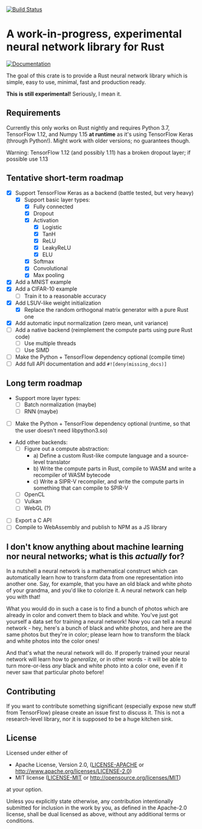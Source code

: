 [![Build Status](https://api.travis-ci.org/koute/sarek.svg)](https://travis-ci.org/koute/sarek)

# A work-in-progress, experimental neural network library for Rust

[![Documentation](https://docs.rs/sarek/badge.svg)](https://docs.rs/sarek/*/sarek/)

The goal of this crate is to provide a Rust neural network library which is simple,
easy to use, minimal, fast and production ready.

**This is still experimental!** Seriously, I mean it.

## Requirements

Currently this only works on Rust nightly and requires Python 3.7, TensorFlow 1.12, and Numpy 1.15
**at runtime** as it's using TensorFlow Keras (through Python!). Might work with older versions;
no guarantees though.

Warning: TensorFlow 1.12 (and possibly 1.11) has a broken dropout layer; if possible use 1.13

## Tentative short-term roadmap

   * [X] Support TensorFlow Keras as a backend (battle tested, but very heavy)
      * [X] Support basic layer types:
         * [X] Fully connected
         * [X] Dropout
         * [X] Activation
            * [X] Logistic
            * [X] TanH
            * [X] ReLU
            * [X] LeakyReLU
            * [X] ELU
         * [X] Softmax
         * [X] Convolutional
         * [X] Max pooling
   * [X] Add a MNIST example
   * [X] Add a CIFAR-10 example
      * [ ] Train it to a reasonable accuracy
   * [X] Add LSUV-like weight initialization
      * [X] Replace the random orthogonal matrix generator with a pure Rust one
   * [X] Add automatic input normalization (zero mean, unit variance)
   * [ ] Add a native backend (reimplement the compute parts using pure Rust code)
      * [ ] Use multiple threads
      * [ ] Use SIMD
   * [ ] Make the Python + TensorFlow dependency optional (compile time)
   * [ ] Add full API documentation and add `#![deny(missing_docs)]`

## Long term roadmap

   * Support more layer types:
      * [ ] Batch normalization (maybe)
      * [ ] RNN (maybe)
   * [ ] Make the Python + TensorFlow dependency optional (runtime, so that the user doesn't need libpython3.so)
   * Add other backends:
      * [ ] Figure out a compute abstraction:
         * a) Define a custom Rust-like compute language and a source-level translator
         * b) Write the compute parts in Rust, compile to WASM and write a recompiler of WASM bytecode
         * c) Write a SIPR-V recompiler, and write the compute parts in something that can compile to SPIR-V
      * [ ] OpenCL
      * [ ] Vulkan
      * [ ] WebGL (?)
   * [ ] Export a C API
   * [ ] Compile to WebAssembly and publish to NPM as a JS library

## I don't know anything about machine learning nor neural networks; what is this *actually* for?

In a nutshell a neural network is a mathematical construct which can automatically learn how to transform
data from one representation into another one. Say, for example, that you have an old black and white photo
of your grandma, and you'd like to colorize it. A neural network can help you with that!

What you would do in such a case is to find a bunch of photos which are already in color and convert them
to black and white. You've just got yourself a data set for training a neural network! Now you can tell
a neural network - hey, here's a bunch of black and white photos, and here are the same photos but they're
in color; please learn how to transform the black and white photos into the color ones!

And that's what the neural network will do. If properly trained your neural network will learn
how to *generalize*, or in other words - it will be able to turn more-or-less *any* black and white
photo into a color one, even if it never saw that particular photo before!

## Contributing

If you want to contribute something significant (especially expose new stuff from TensorFlow)
please create an issue first to discuss it. This is not a research-level library, nor it is
supposed to be a huge kitchen sink.

## License

Licensed under either of

  * Apache License, Version 2.0, ([LICENSE-APACHE](LICENSE-APACHE) or http://www.apache.org/licenses/LICENSE-2.0)
  * MIT license ([LICENSE-MIT](LICENSE-MIT) or http://opensource.org/licenses/MIT)

at your option.

Unless you explicitly state otherwise, any contribution intentionally submitted
for inclusion in the work by you, as defined in the Apache-2.0 license, shall be
dual licensed as above, without any additional terms or conditions.
